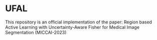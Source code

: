 # UFAL
This repository is an official implementation of the paper: Region based Active Learning with Uncertainty-Aware Fisher for Medical Image Segmentation (MICCAI-2023)
